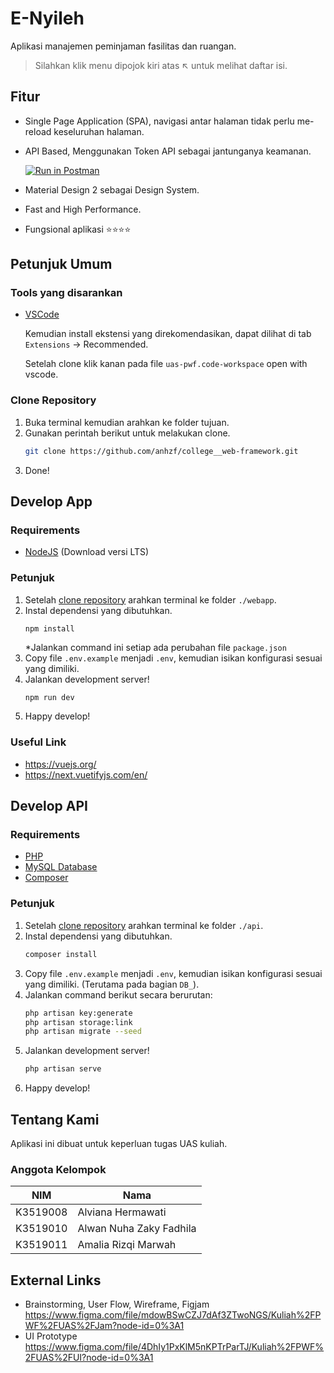 # E-Nyileh

Aplikasi manajemen peminjaman fasilitas dan ruangan.

> Silahkan klik menu dipojok kiri atas ↖️ untuk melihat daftar isi.

## Fitur
- Single Page Application (SPA), navigasi antar halaman tidak perlu me-reload keseluruhan halaman.
- API Based, Menggunakan Token API sebagai jantunganya keamanan.

  [![Run in Postman](https://run.pstmn.io/button.svg)](https://app.getpostman.com/run-collection/19368649-a90d662c-64de-45cb-897b-bad279e04a22?action=collection%2Ffork&collection-url=entityId%3D19368649-a90d662c-64de-45cb-897b-bad279e04a22%26entityType%3Dcollection%26workspaceId%3D2d20d3b3-563e-4529-ae76-7181e5c0dc67)
- Material Design 2 sebagai Design System.
- Fast and High Performance.
- Fungsional aplikasi ⭐⭐⭐⭐

## Petunjuk Umum

### Tools yang disarankan
- [VSCode](https://code.visualstudio.com/)

  Kemudian install ekstensi yang direkomendasikan, dapat dilihat di tab `Extensions` -> Recommended.

  Setelah clone klik kanan pada file `uas-pwf.code-workspace` open with vscode.


### Clone Repository
1. Buka terminal kemudian arahkan ke folder tujuan.
2. Gunakan perintah berikut untuk melakukan clone.
   ```bash
   git clone https://github.com/anhzf/college__web-framework.git
   ```
3. Done!


## Develop App

### Requirements
- [NodeJS](https://nodejs.org) (Download versi LTS)

### Petunjuk
1. Setelah [clone repository](#clone-repository) arahkan terminal ke folder `./webapp`.
2. Instal dependensi yang dibutuhkan.
   ```bash
   npm install
   ```
   *Jalankan command ini setiap ada perubahan file `package.json`
3. Copy file `.env.example` menjadi `.env`, kemudian isikan konfigurasi sesuai yang dimiliki.
4. Jalankan development server!
   ```
   npm run dev
   ```
5. Happy develop!

### Useful Link
- https://vuejs.org/
- https://next.vuetifyjs.com/en/


## Develop API

### Requirements
- [PHP](https://php.net/)
- [MySQL Database](https://www.mysql.com/)
- [Composer](https://getcomposer.org/)

### Petunjuk
1. Setelah [clone repository](#clone-repository) arahkan terminal ke folder `./api`.
2. Instal dependensi yang dibutuhkan.
   ```bash
   composer install
   ```
3. Copy file `.env.example` menjadi `.env`, kemudian isikan konfigurasi sesuai yang dimiliki. (Terutama pada bagian `DB_`).
4. Jalankan command berikut secara berurutan:
   ```bash
   php artisan key:generate
   php artisan storage:link
   php artisan migrate --seed
   ```
5. Jalankan development server!
   ```bash
   php artisan serve
   ```
6. Happy develop!

## Tentang Kami
Aplikasi ini dibuat untuk keperluan tugas UAS kuliah.

### Anggota Kelompok
| NIM      | Nama                    |
| -------- | ----------------------- |
| K3519008 | Alviana Hermawati       |
| K3519010 | Alwan Nuha Zaky Fadhila |
| K3519011 | Amalia Rizqi Marwah     |


## External Links
- Brainstorming, User Flow, Wireframe, Figjam
  https://www.figma.com/file/mdowBSwCZJ7dAf3ZTwoNGS/Kuliah%2FPWF%2FUAS%2FJam?node-id=0%3A1
- UI Prototype
  https://www.figma.com/file/4DhIy1PxKlM5nKPTrParTJ/Kuliah%2FPWF%2FUAS%2FUI?node-id=0%3A1
